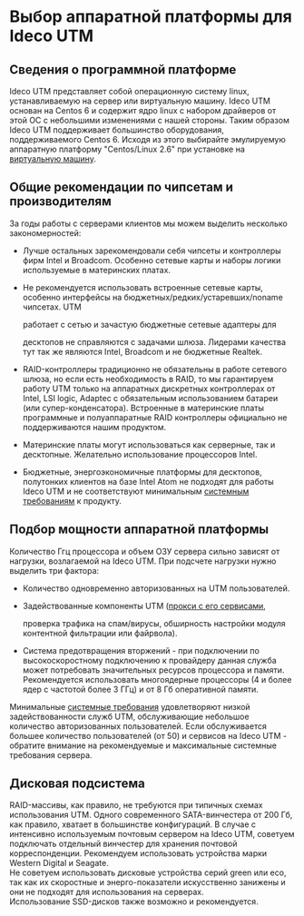 # Выбор аппаратной платформы для Ideco UTM

## Сведения о программной платформе

Ideco UTM представляет собой операционную систему linux, устанавливаемую на сервер или виртуальную машину. Ideco UTM основан на Centos 6 и содержит ядро linux с набором драйверов от этой ОС с небольшими изменениями с нашей стороны. Таким образом Ideco UTM поддерживает большинство оборудования, поддерживаемого Centos 6. Исходя из этого выбирайте эмулируемую аппаратную платформу "Centos/Linux 2.6" при установке на [виртуальную машину](../specifics-of-hypervisor-settings.md).

## Общие рекомендации по чипсетам и производителям

За годы работы с серверами клиентов мы можем выделить несколько закономерностей:

* Лучше остальных зарекомендовали себя чипсеты и контроллеры фирм Intel и Broadcom. Особенно сетевые карты и наборы логики используемые в материнских платах.
* Не рекомендуется использовать встроенные сетевые карты, особенно интерфейсы на бюджетных/редких/устаревших/noname чипсетах. UTM

  работает с сетью и зачастую бюджетные сетевые адаптеры для

  десктопов не справляются с задачами шлюза. Лидерами качества тут так же являются Intel, Broadcom и не бюджетные Realtek.

* RAID-контроллеры традиционно не обязательны в работе сетевого шлюза, но если есть необходимость в RAID, то мы гарантируем работу UTM только на аппаратных дискретных контроллерах от Intel, LSI logic, Adaptec с обязательным использованием батареи \(или супер-конденсатора\). Встроенные в материнские платы программные и полуаппаратные RAID контроллеры официально не поддерживаются нашим продуктом.
* Материнские платы могут использоваться как серверные, так и десктопные. Желательно использование процессоров Intel.
* Бюджетные, энергоэкономичные платформы для десктопов, полутонких клиентов на базе Intel Atom не подходят для работы Ideco UTM и не соответствуют минимальным [системным требованиям](../system-requirements.md) к продукту.

## Подбор мощности аппаратной платформы

Количество Ггц процессора и объем ОЗУ сервера сильно зависят от нагрузки, возлагаемой на Ideco UTM. При подсчете нагрузки нужно выделить три фактора:

* Количество одновременно авторизованных на UTM пользователей.
* Задействованные компоненты UTM \([прокси с его сервисами](../servisy/proksi/),

  проверка трафика на спам/вирусы, обширность настройки модуля контентной фильтрации или файрвола\).

* Система предотвращения вторжений - при подключении по высокоскоростному подключению к провайдеру данная служба может потребовать значительных ресурсов процессора и памяти. Рекомендуется использовать многоядерные процессоры \(4 и более ядер с частотой более 3 ГГц\) и от 8 Гб оперативной памяти.

Минимальные [системные требования](../system-requirements.md) удовлетворяют низкой задействованности служб UTM, обслуживающие небольшое количество авторизованных пользователей. Если обслуживается большее количество пользователей \(от 50\) и сервисов на Ideco UTM - обратите внимание на рекомендуемые и максимальные системные требования сервера.

## Дисковая подсистема

RAID-массивы, как правило, не требуются при типичных схемах использования UTM. Одного современного SATA-винчестера от 200 Гб, как правило, хватает в большинстве конфигураций. В случае с интенсивно используемым почтовым сервером на Ideco UTM, советуем подключать отдельный винчестер для хранения почтовой корреспонденции. Рекомендуем использовать устройства марки Western Digital и Seagate.  
Не советуем использовать дисковые устройства серий green или eco, так как их скоростные и энерго-показатели искусственно занижены и они не подходят для использования на серверах.  
Использование SSD-дисков также возможно и рекомендуется.

